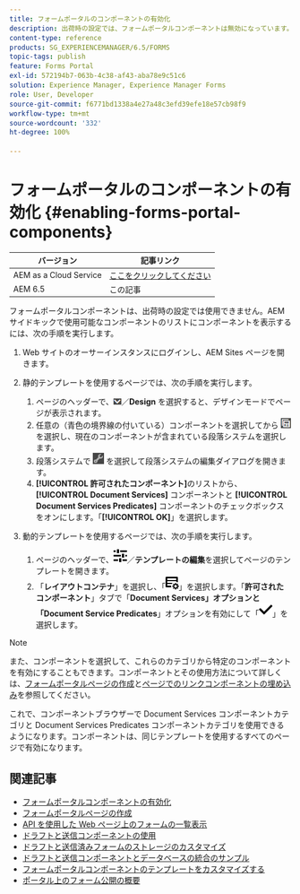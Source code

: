 ```yaml
---
title: フォームポータルのコンポーネントの有効化
description: 出荷時の設定では、フォームポータルコンポーネントは無効になっています。Document Services グループと Document Services Predicates グループを有効にして、フォームポータルコンポーネントを有効にします。
content-type: reference
products: SG_EXPERIENCEMANAGER/6.5/FORMS
topic-tags: publish
feature: Forms Portal
exl-id: 572194b7-063b-4c38-af43-aba78e9c51c6
solution: Experience Manager, Experience Manager Forms
role: User, Developer
source-git-commit: f6771bd1338a4e27a48c3efd39efe18e57cb98f9
workflow-type: tm+mt
source-wordcount: '332'
ht-degree: 100%

---
```


# フォームポータルのコンポーネントの有効化 {#enabling-forms-portal-components}

| バージョン | 記事リンク |
| -------- | ---------------------------- |
| AEM as a Cloud Service | [ここをクリックしてください](https://experienceleague.adobe.com/docs/experience-manager-cloud-service/content/forms/adaptive-forms-authoring/authoring-adaptive-forms-foundation-components/configure-forms-portal.html?lang=ja) |
| AEM 6.5 | この記事 |

フォームポータルコンポーネントは、出荷時の設定では使用できません。AEM サイドキックで使用可能なコンポーネントのリストにコンポーネントを表示するには、次の手順を実行します。

1. Web サイトのオーサーインスタンスにログインし、AEM Sites ページを開きます。

1. 静的テンプレートを使用するページでは、次の手順を実行します。

   1. ページのヘッダーで、![canvas-drop-down](assets/canvas-drop-down.png)／**Design** を選択すると、デザインモードでページが表示されます。
   1. 任意の（青色の境界線の付いている）コンポーネントを選択してから ![field-level](assets/field-level.png) を選択し、現在のコンポーネントが含まれている段落システムを選択します。
   1. 段落システムで ![settings_icon](assets/settings_icon.png) を選択して段落システムの編集ダイアログを開きます。
   1. **[!UICONTROL 許可されたコンポーネント]**&#x200B;のリストから、**[!UICONTROL Document Services]** コンポーネントと **[!UICONTROL Document Services Predicates]** コンポーネントのチェックボックスをオンにします。「**[!UICONTROL OK]**」を選択します。

1. 動的テンプレートを使用するページでは、次の手順を実行します。

   1. ページのヘッダーで、![プロパティ](assets/properties.png)／**テンプレートの編集**&#x200B;を選択してページのテンプレートを開きます。
   1. 「**レイアウトコンテナ**」を選択し、「![FeedManagement](/help/forms/using/assets/feedmanagement.png)」を選択します。「**許可されたコンポーネント**」タブで「**Document Services」オプションと「Document Service Predicates**」オプションを有効にして「![aem_6_3_forms_save](assets/aem_6_3_forms_save.png)」を選択します。

>[!NOTE]
>
>また、コンポーネントを選択して、これらのカテゴリから特定のコンポーネントを有効にすることもできます。コンポーネントとその使用方法について詳しくは、[フォームポータルページの作成](/help/forms/using/creating-form-portal-page.md)と[ページでのリンクコンポーネントの埋め込み](/help/forms/using/embedding-link-component-page.md)を参照してください。

これで、コンポーネントブラウザーで Document Services コンポーネントカテゴリと Document Services Predicates コンポーネントカテゴリを使用できるようになります。コンポーネントは、同じテンプレートを使用するすべてのページで有効になります。

## 関連記事

* [フォームポータルコンポーネントの有効化](/help/forms/using/enabling-forms-portal-components.md)
* [フォームポータルページの作成 ](/help/forms/using/creating-form-portal-page.md)
* [API を使用した Web ページ上のフォームの一覧表示](/help/forms/using/listing-forms-webpage-using-apis.md)
* [ドラフトと送信コンポーネントの使用](/help/forms/using/draft-submission-component.md)
* [ドラフトと送信済みフォームのストレージのカスタマイズ](/help/forms/using/draft-submission-component.md)
* [ドラフトと送信コンポーネントとデータベースの統合のサンプル](/help/forms/using/integrate-draft-submission-database.md)
* [フォームポータルコンポーネントのテンプレートをカスタマイズする](/help/forms/using/customizing-templates-forms-portal-components.md)
* [ポータル上のフォーム公開の概要](/help/forms/using/introduction-publishing-forms.md)
